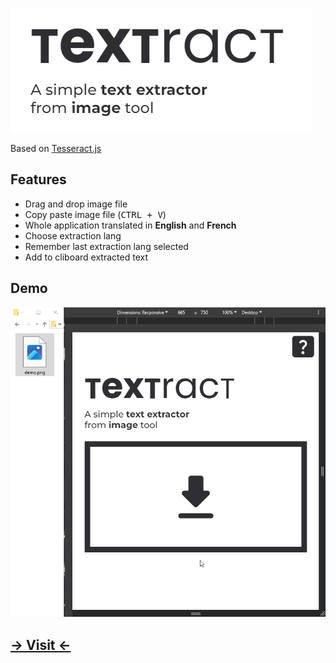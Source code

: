 ![textract](public/github_logo.png)

Based on [Tesseract.js](https://github.com/naptha/tesseract.js)

## Features
- Drag and drop image file
- Copy paste image file (<kbd>CTRL + V</kbd>)
- Whole application translated in **English** and **French**
- Choose extraction lang
- Remember last extraction lang selected
- Add to cliboard extracted text

## Demo
![alt text](public/demo.gif)

## [-> Visit <-](https://textracted.vercel.app/)